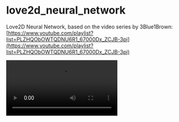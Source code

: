 # love2d_neural_network
Love2D Neural Network, based on the video series by 3Blue1Brown: [https://www.youtube.com/playlist?list=PLZHQObOWTQDNU6R1_67000Dx_ZCJB-3pi](https://www.youtube.com/playlist?list=PLZHQObOWTQDNU6R1_67000Dx_ZCJB-3pi)

![](readme/neuralnet_heart.mp4)